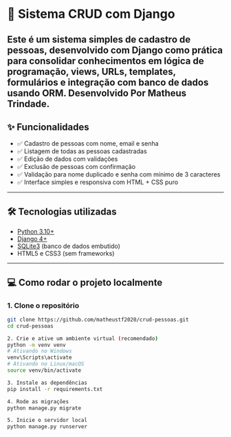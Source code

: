 # 📝 Sistema CRUD com Django

Este é um sistema simples de cadastro de pessoas, desenvolvido com Django como prática para consolidar conhecimentos em lógica de programação, views, URLs, templates, formulários e integração com banco de dados usando ORM.
Desenvolvido Por Matheus Trindade.
---

## ✨ Funcionalidades

- ✅ Cadastro de pessoas com nome, email e senha
- ✅ Listagem de todas as pessoas cadastradas
- ✅ Edição de dados com validações
- ✅ Exclusão de pessoas com confirmação
- ✅ Validação para nome duplicado e senha com mínimo de 3 caracteres
- ✅ Interface simples e responsiva com HTML + CSS puro

---

## 🛠 Tecnologias utilizadas

- [Python 3.10+](https://www.python.org/)
- [Django 4+](https://www.djangoproject.com/)
- [SQLite3](https://www.sqlite.org/) (banco de dados embutido)
- HTML5 e CSS3 (sem frameworks)

---

## 💻 Como rodar o projeto localmente

### 1. Clone o repositório

```bash
git clone https://github.com/matheustf2020/crud-pessoas.git
cd crud-pessoas

2. Crie e ative um ambiente virtual (recomendado)
python -m venv venv
# Ativando no Windows
venv\Scripts\activate
# Ativando no Linux/macOS
source venv/bin/activate

3. Instale as dependências
pip install -r requirements.txt

4. Rode as migrações
python manage.py migrate

5. Inicie o servidor local
python manage.py runserver
